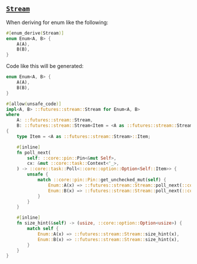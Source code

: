 ## [`Stream`](https://docs.rs/futures-preview/0.3.0-alpha.19/futures/stream/trait.Stream.html)

When deriving for enum like the following:

```rust
#[enum_derive(Stream)]
enum Enum<A, B> {
    A(A),
    B(B),
}
```

Code like this will be generated:

```rust
enum Enum<A, B> {
    A(A),
    B(B),
}

#[allow(unsafe_code)]
impl<A, B> ::futures::stream::Stream for Enum<A, B>
where
    A: ::futures::stream::Stream,
    B: ::futures::stream::Stream<Item = <A as ::futures::stream::Stream>::Item>,
{
    type Item = <A as ::futures::stream::Stream>::Item;

    #[inline]
    fn poll_next(
        self: ::core::pin::Pin<&mut Self>,
        cx: &mut ::core::task::Context<'_>,
    ) -> ::core::task::Poll<::core::option::Option<Self::Item>> {
        unsafe {
            match ::core::pin::Pin::get_unchecked_mut(self) {
                Enum::A(x) => ::futures::stream::Stream::poll_next(::core::pin::Pin::new_unchecked(x), cx),
                Enum::B(x) => ::futures::stream::Stream::poll_next(::core::pin::Pin::new_unchecked(x), cx),
            }
        }
    }

    #[inline]
    fn size_hint(&self) -> (usize, ::core::option::Option<usize>) {
        match self {
            Enum::A(x) => ::futures::stream::Stream::size_hint(x),
            Enum::B(x) => ::futures::stream::Stream::size_hint(x),
        }
    }
}
```
